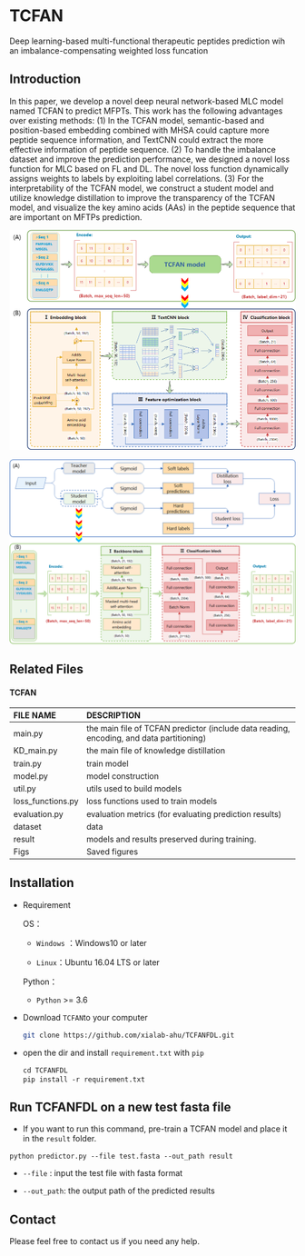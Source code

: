 # TCFAN
Deep learning-based multi-functional therapeutic peptides prediction wih an imbalance-compensating weighted loss funcation


## Introduction
In this paper, we develop a novel deep neural network-based MLC model named TCFAN to predict MFPTs. This work has the following advantages over existing methods: 
(1) In the TCFAN model, semantic-based and position-based embedding combined with MHSA could capture more peptide sequence information, and TextCNN could extract the more effective information of peptide sequence. 
(2) To handle the imbalance dataset and improve the prediction performance, we designed a novel loss function for MLC based on FL and DL. The novel loss function dynamically assigns weights to labels by exploiting label correlations. 
(3) For the interpretability of the TCFAN model, we construct a student model and utilize knowledge distillation to improve the transparency of the TCFAN model, and visualize the key amino acids (AAs) in the peptide sequence that are important on MFTPs prediction.

![draft](./figures/teacher.png)

![draft](./figures/KD-student.png)


## Related Files

#### TCFAN

| FILE NAME         | DESCRIPTION                                                                              |
|:------------------|:-----------------------------------------------------------------------------------------|
| main.py           | the main file of TCFAN predictor (include data reading, encoding, and data partitioning) |
| KD_main.py        | the main file of knowledge distillation                                                  |
| train.py          | train model                                                                              |
| model.py          | model construction                                                                       |
| util.py           | utils used to build models                                                               |
| loss_functions.py | loss functions used to train models                                                      |
| evaluation.py     | evaluation metrics (for evaluating prediction results)                                   |
| dataset           | data                                                                                     |
| result            | models and results preserved during training.                                            |
| Figs              | Saved figures                                                                            |



## Installation
- Requirement
  
  OS：
  
  - `Windows` ：Windows10 or later
  
  - `Linux`：Ubuntu 16.04 LTS or later
  
  Python：
  
  - `Python` >= 3.6
  
- Download `TCFAN`to your computer

  ```bash
  git clone https://github.com/xialab-ahu/TCFANFDL.git
  ```

- open the dir and install `requirement.txt` with `pip`

  ```
  cd TCFANFDL
  pip install -r requirement.txt
  ```


## Run TCFANFDL on a new test fasta file
- If you want to run this command, pre-train a TCFAN model and place it in the `result` folder.
```shell
python predictor.py --file test.fasta --out_path result
```

- `--file` : input the test file with fasta format

- `--out_path`: the output path of the predicted results


## Contact
Please feel free to contact us if you need any help.

